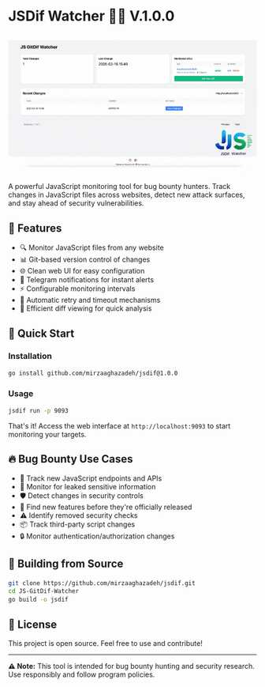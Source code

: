 # JSDif Watcher 🕵️‍♂️ V.1.0.0

![Alt Text](showcase.gif)

A powerful JavaScript monitoring tool for bug bounty hunters. Track changes in JavaScript files across websites, detect new attack surfaces, and stay ahead of security vulnerabilities.

## 🎯 Features

- 🔍 Monitor JavaScript files from any website
- 📊 Git-based version control of changes
- 🌐 Clean web UI for easy configuration
- 🔔 Telegram notifications for instant alerts
- ⚡ Configurable monitoring intervals
- 🔄 Automatic retry and timeout mechanisms
- 📝 Efficient diff viewing for quick analysis


## 🚀 Quick Start

### Installation

```bash
go install github.com/mirzaaghazadeh/jsdif@1.0.0
```

### Usage

```bash
jsdif run -p 9093
```

That's it! Access the web interface at `http://localhost:9093` to start monitoring your targets.

## 🔥 Bug Bounty Use Cases

- 🎯 Track new JavaScript endpoints and APIs
- 🔑 Monitor for leaked sensitive information
- 🛡️ Detect changes in security controls
- 🚀 Find new features before they're officially released
- ⚠️ Identify removed security checks
- 📦 Track third-party script changes
- 🔒 Monitor authentication/authorization changes



## 🔨 Building from Source

```bash
git clone https://github.com/mirzaaghazadeh/jsdif.git
cd JS-GitDif-Watcher
go build -o jsdif
```


## 📝 License

This project is open source. Feel free to use and contribute!

---

**⚠️ Note:** This tool is intended for bug bounty hunting and security research. Use responsibly and follow program policies.
